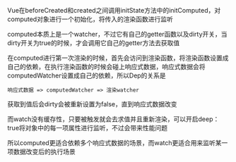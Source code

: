 Vue在beforeCreated和created之间调用initState方法中的initComputed，对computed对象进行一个初始化，将传入的渲染函数进行监听

computed本质上是一个watcher，不过它有自己的getter函数以及dirty开关，当dirty开关为true的时候，才会调用它自己的getter方法去获取值

在computed进行第一次渲染的时候，首先会访问到渲染函数，将渲染函数设置成自己的依赖，在执行渲染函数的时候会碰上响应式数据，响应式数据会将computedWatcher设置成自己的依赖，所以Dep的关系是

    响应式数据 => computedWatcher => 渲染watcher

获取到值后会dirty会被重新设置为false，直到响应式数据改变

而watch没有缓存性，只要被触发就会去求值并且重新渲染，可以开启deep：true将对象中的每一项属性进行监听，不过会带来性能问题

所以computed更适合依赖多个响应式数据的场景，而watch更适合用来监听某一项数据改变后的执行场景